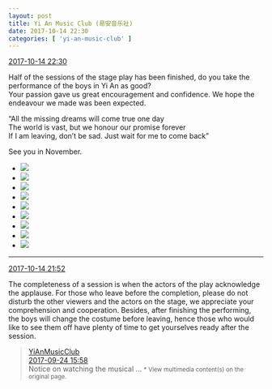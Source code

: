 ```yaml
---
layout: post
title: Yi An Music Club (易安音乐社)
date: 2017-10-14 22:30
categories: [ 'yi-an-music-club' ]
---
```


<div class="weibo-info">
  <a href="http://weibo.com/6094546964/FqnNGkqGX">2017-10-14 22:30</a>
</div>

Half of the sessions of the stage play has been finished, do you take the performance of the boys in Yi An as good?  
Your passion gave us great encouragement and confidence. We hope the endeavour we made was been expected.

<!-- more -->

“All the missing dreams will come true one day  
The world is vast, but we honour our promise forever  
If I am leaving, don’t be sad. Just wait for me to come back”

See you in November.

<ul class="weibo-pic-list-3">
  <li class="weibo-pic">
    <a href="https://wx4.sinaimg.cn/mw690/006Es64Agy1fki56wx7l9j33vc2kwawo.jpg"><img src="https://wx4.sinaimg.cn/thumb150/006Es64Agy1fki56wx7l9j33vc2kwawo.jpg" /></a>
  </li>
  <li class="weibo-pic">
    <a href="https://wx4.sinaimg.cn/mw690/006Es64Agy1fki56zafpwj33vc2kwe81.jpg"><img src="https://wx4.sinaimg.cn/thumb150/006Es64Agy1fki56zafpwj33vc2kwe81.jpg" /></a>
  </li>
  <li class="weibo-pic">
    <a href="https://wx2.sinaimg.cn/mw690/006Es64Agy1fki56ut3koj33vc2kw1kx.jpg"><img src="https://wx2.sinaimg.cn/thumb150/006Es64Agy1fki56ut3koj33vc2kw1kx.jpg" /></a>
  </li>
  <li class="weibo-pic">
    <a href="https://wx2.sinaimg.cn/mw690/006Es64Agy1fki571y0rhj33vc2kw1kx.jpg"><img src="https://wx2.sinaimg.cn/thumb150/006Es64Agy1fki571y0rhj33vc2kw1kx.jpg" /></a>
  </li>
  <li class="weibo-pic">
    <a href="https://wx3.sinaimg.cn/mw690/006Es64Agy1fki574m9muj347g2dghdt.jpg"><img src="https://wx3.sinaimg.cn/thumb150/006Es64Agy1fki574m9muj347g2dghdt.jpg" /></a>
  </li>
  <li class="weibo-pic">
    <a href="https://wx4.sinaimg.cn/mw690/006Es64Agy1fki576v8i7j33vc2kw1kx.jpg"><img src="https://wx4.sinaimg.cn/thumb150/006Es64Agy1fki576v8i7j33vc2kw1kx.jpg" /></a>
  </li>
  <li class="weibo-pic">
    <a href="https://wx4.sinaimg.cn/mw690/006Es64Agy1fki5792bfaj33vc2kwhbu.jpg"><img src="https://wx4.sinaimg.cn/thumb150/006Es64Agy1fki5792bfaj33vc2kwhbu.jpg" /></a>
  </li>
  <li class="weibo-pic">
    <a href="https://wx4.sinaimg.cn/mw690/006Es64Agy1fki57bp8dhj33vc2kwe5j.jpg"><img src="https://wx4.sinaimg.cn/thumb150/006Es64Agy1fki57bp8dhj33vc2kwe5j.jpg" /></a>
  </li>
  <li class="weibo-pic">
    <a href="https://wx2.sinaimg.cn/mw690/006Es64Agy1fki57duiw0j33vc2kwx3u.jpg"><img src="https://wx2.sinaimg.cn/thumb150/006Es64Agy1fki57duiw0j33vc2kwx3u.jpg" /></a>
  </li>
</ul>

---

<div class="weibo-info">
  <a href="http://weibo.com/6094546964/Fqny7ypvB">2017-10-14 21:52</a>
</div>

The completeness of a session is when the actors of the play acknowledge the applause. For those who leave before the completion, please do not disturb the other viewers and the actors on the stage, we appreciate your comprehension and cooperation. Besides, after finishing the performing, the boys will change the costume before leaving, hence those who would like to see them off have plenty of time to get yourselves ready after the session.

> <div class="weibo-post-name">
>   <a href="http://weibo.com/u/6094546964">YiAnMusicClub</a>
> </div>
> <div class="weibo-info">
>   <a href="http://weibo.com/6094546964/FniGmofnU">2017-09-24 15:58</a>
> </div>
> Notice on watching the musical …  
> <small>* View multimedia content(s) on the original page.</small>

